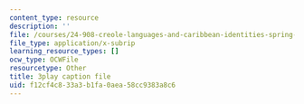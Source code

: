 ```yaml
---
content_type: resource
description: ''
file: /courses/24-908-creole-languages-and-caribbean-identities-spring-2017/f12cf4c833a3b1fa0aea58cc9383a8c6_MT3LjjdODHA.srt
file_type: application/x-subrip
learning_resource_types: []
ocw_type: OCWFile
resourcetype: Other
title: 3play caption file
uid: f12cf4c8-33a3-b1fa-0aea-58cc9383a8c6
---
```

